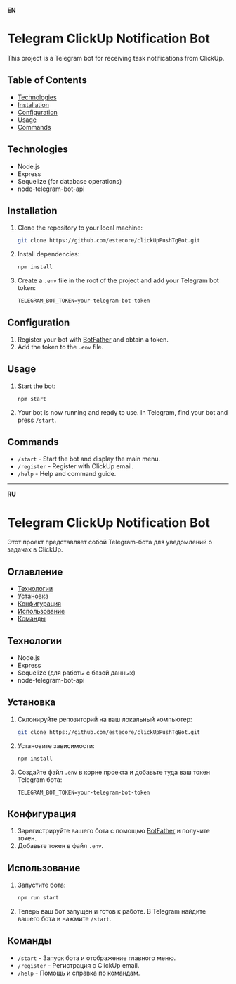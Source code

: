 **EN**

# Telegram ClickUp Notification Bot

This project is a Telegram bot for receiving task notifications from ClickUp.

## Table of Contents

- [Technologies](#technologies)
- [Installation](#installation)
- [Configuration](#configuration)
- [Usage](#usage)
- [Commands](#commands)

## Technologies

- Node.js
- Express
- Sequelize (for database operations)
- node-telegram-bot-api

## Installation

1. Clone the repository to your local machine:

   ```sh
   git clone https://github.com/estecore/clickUpPushTgBot.git
   ```

2. Install dependencies:

   ```sh
   npm install
   ```

3. Create a `.env` file in the root of the project and add your Telegram bot token:
   ```env
   TELEGRAM_BOT_TOKEN=your-telegram-bot-token
   ```

## Configuration

1. Register your bot with [BotFather](https://core.telegram.org/bots#botfather) and obtain a token.
2. Add the token to the `.env` file.

## Usage

1. Start the bot:
   ```sh
   npm start
   ```
2. Your bot is now running and ready to use. In Telegram, find your bot and press `/start`.

## Commands

- `/start` - Start the bot and display the main menu.
- `/register` - Register with ClickUp email.
- `/help` - Help and command guide.

---

**RU**

# Telegram ClickUp Notification Bot

Этот проект представляет собой Telegram-бота для уведомлений о задачах в ClickUp.

## Оглавление

- [Технологии](#технологии)
- [Установка](#установка)
- [Конфигурация](#конфигурация)
- [Использование](#использование)
- [Команды](#команды)

## Технологии

- Node.js
- Express
- Sequelize (для работы с базой данных)
- node-telegram-bot-api

## Установка

1. Склонируйте репозиторий на ваш локальный компьютер:

   ```sh
   git clone https://github.com/estecore/clickUpPushTgBot.git
   ```

2. Установите зависимости:

   ```sh
   npm install
   ```

3. Создайте файл `.env` в корне проекта и добавьте туда ваш токен Telegram бота:
   ```env
   TELEGRAM_BOT_TOKEN=your-telegram-bot-token
   ```

## Конфигурация

1. Зарегистрируйте вашего бота с помощью [BotFather](https://core.telegram.org/bots#botfather) и получите токен.
2. Добавьте токен в файл `.env`.

## Использование

1. Запустите бота:
   ```sh
   npm run start
   ```
2. Теперь ваш бот запущен и готов к работе. В Telegram найдите вашего бота и нажмите `/start`.

## Команды

- `/start` - Запуск бота и отображение главного меню.
- `/register` - Регистрация с ClickUp email.
- `/help` - Помощь и справка по командам.
